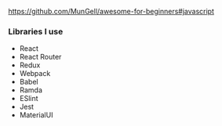 https://github.com/MunGell/awesome-for-beginners#javascript

### Libraries I use
- React
- React Router
- Redux
- Webpack
- Babel
- Ramda
- ESlint
- Jest
- MaterialUI